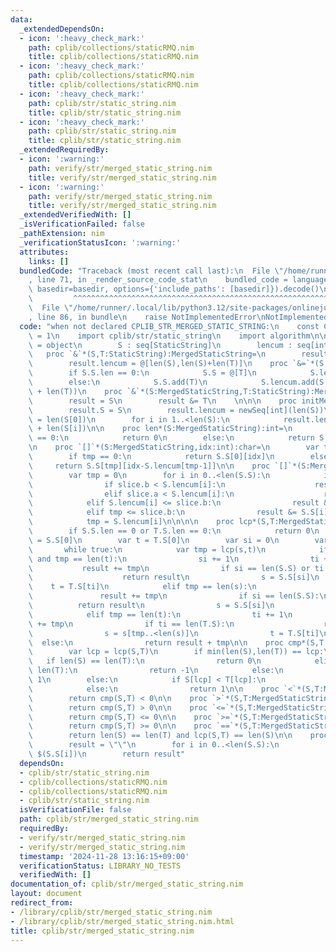 ```yaml
---
data:
  _extendedDependsOn:
  - icon: ':heavy_check_mark:'
    path: cplib/collections/staticRMQ.nim
    title: cplib/collections/staticRMQ.nim
  - icon: ':heavy_check_mark:'
    path: cplib/collections/staticRMQ.nim
    title: cplib/collections/staticRMQ.nim
  - icon: ':heavy_check_mark:'
    path: cplib/str/static_string.nim
    title: cplib/str/static_string.nim
  - icon: ':heavy_check_mark:'
    path: cplib/str/static_string.nim
    title: cplib/str/static_string.nim
  _extendedRequiredBy:
  - icon: ':warning:'
    path: verify/str/merged_static_string.nim
    title: verify/str/merged_static_string.nim
  - icon: ':warning:'
    path: verify/str/merged_static_string.nim
    title: verify/str/merged_static_string.nim
  _extendedVerifiedWith: []
  _isVerificationFailed: false
  _pathExtension: nim
  _verificationStatusIcon: ':warning:'
  attributes:
    links: []
  bundledCode: "Traceback (most recent call last):\n  File \"/home/runner/.local/lib/python3.12/site-packages/onlinejudge_verify/documentation/build.py\"\
    , line 71, in _render_source_code_stat\n    bundled_code = language.bundle(stat.path,\
    \ basedir=basedir, options={'include_paths': [basedir]}).decode()\n          \
    \         ^^^^^^^^^^^^^^^^^^^^^^^^^^^^^^^^^^^^^^^^^^^^^^^^^^^^^^^^^^^^^^^^^^^^^^^^^^^^^^^^^\n\
    \  File \"/home/runner/.local/lib/python3.12/site-packages/onlinejudge_verify/languages/nim.py\"\
    , line 86, in bundle\n    raise NotImplementedError\nNotImplementedError\n"
  code: "when not declared CPLIB_STR_MERGED_STATIC_STRING:\n    const CPLIB_STR_MERGED_STATIC_STRING*\
    \ = 1\n    import cplib/str/static_string\n    import algorithm\n\n    type MergedStaticString*\
    \ = object\n        S : seq[StaticString]\n        lencum : seq[int]\n    \n \
    \   proc `&`*(S,T:StaticString):MergedStaticString=\n        result.S = @[S,T]\n\
    \        result.lencum = @[len(S),len(S)+len(T)]\n    proc `&=`*(S:var MergedStaticString,T:StaticString)=\n\
    \        if S.S.len == 0:\n            S.S = @[T]\n            S.lencum = @[len(T)]\n\
    \        else:\n            S.S.add(T)\n            S.lencum.add(S.lencum[^1]\
    \ + len(T))\n    proc `&`*(S:MergedStaticString,T:StaticString):MergedStaticString=\n\
    \        result = S\n        result &= T\n    \n\n\n    proc initMergedStaticString*(S:seq[StaticString]):MergedStaticString=\n\
    \        result.S = S\n        result.lencum = newSeq[int](len(S))\n        result.lencum[0]\
    \ = len(S[0])\n        for i in 1..<len(S):\n            result.lencum[i] = result.lencum[i-1]\
    \ + len(S[i])\n\n    proc len*(S:MergedStaticString):int=\n        if S.lencum.len\
    \ == 0:\n            return 0\n        else:\n            return S.lencum[^1]\n\
    \n    proc `[]`*(S:MergedStaticString,idx:int):char=\n        var tmp = S.lencum.upperBound(idx)\n\
    \        if tmp == 0:\n            return S.S[0][idx]\n        else:\n       \
    \     return S.S[tmp][idx-S.lencum[tmp-1]]\n\n    proc `[]`*(S:MergedStaticString,slice:HSlice[int,int]):MergedStaticString=\n\
    \        var tmp = 0\n        for i in 0..<len(S.S):\n            if tmp < slice.a:\n\
    \                if slice.b < S.lencum[i]:\n                    result &= S.S[i][(slice.a-tmp)..(slice.b-tmp)]\n\
    \                elif slice.a < S.lencum[i]:\n                    result &= S.S[i][(slice.a-tmp)..<len(S.S[i])]\n\
    \            elif S.lencum[i] <= slice.b:\n                result &= S.S[i]\n\
    \            elif tmp <= slice.b:\n                result &= S.S[i][0..(slice.b-tmp)]\n\
    \            tmp = S.lencum[i]\n\n\n\n    proc lcp*(S,T:MergedStaticString):int=\n\
    \        if S.S.len == 0 or T.S.len == 0:\n            return 0\n        var s\
    \ = S.S[0]\n        var t = T.S[0]\n        var si = 0\n        var ti = 0\n \
    \       while true:\n            var tmp = lcp(s,t)\n            if tmp == len(s)\
    \ and tmp == len(t):\n                si += 1\n                ti += 1\n     \
    \           result += tmp\n                if si == len(S.S) or ti == len(T.S):\n\
    \                    return result\n                s = S.S[si]\n            \
    \    t = T.S[ti]\n            elif tmp == len(s):\n                si += 1\n \
    \               result += tmp\n                if si == len(S.S):\n          \
    \          return result\n                s = S.S[si]\n                t = t[tmp..<len(t)]\n\
    \            elif tmp == len(t):\n                ti += 1\n                result\
    \ += tmp\n                if ti == len(T.S):\n                    return result\n\
    \                s = s[tmp..<len(s)]\n                t = T.S[ti]\n          \
    \  else:\n                return result + tmp\n\n    proc cmp*(S,T:MergedStaticString):int=\n\
    \        var lcp = lcp(S,T)\n        if min(len(S),len(T)) == lcp:\n         \
    \   if len(S) == len(T):\n                return 0\n            elif len(S) <\
    \ len(T):\n                return -1\n            else:\n                return\
    \ 1\n        else:\n            if S[lcp] < T[lcp]:\n                return -1\n\
    \            else:\n                return 1\n\n    proc `<`*(S,T:MergedStaticString):bool=\n\
    \        return cmp(S,T) < 0\n\n    proc `>`*(S,T:MergedStaticString):bool=\n\
    \        return cmp(S,T) > 0\n\n    proc `<=`*(S,T:MergedStaticString):bool=\n\
    \        return cmp(S,T) <= 0\n\n    proc `>=`*(S,T:MergedStaticString):bool=\n\
    \        return cmp(S,T) >= 0\n\n    proc `==`*(S,T:MergedStaticString):bool=\n\
    \        return len(S) == len(T) and lcp(S,T) == len(S)\n\n    proc `$`*(S:MergedStaticString):string=\n\
    \        result = \"\"\n        for i in 0..<len(S.S):\n            result &=\
    \ $(S.S[i])\n        return result"
  dependsOn:
  - cplib/str/static_string.nim
  - cplib/collections/staticRMQ.nim
  - cplib/collections/staticRMQ.nim
  - cplib/str/static_string.nim
  isVerificationFile: false
  path: cplib/str/merged_static_string.nim
  requiredBy:
  - verify/str/merged_static_string.nim
  - verify/str/merged_static_string.nim
  timestamp: '2024-11-28 13:16:15+09:00'
  verificationStatus: LIBRARY_NO_TESTS
  verifiedWith: []
documentation_of: cplib/str/merged_static_string.nim
layout: document
redirect_from:
- /library/cplib/str/merged_static_string.nim
- /library/cplib/str/merged_static_string.nim.html
title: cplib/str/merged_static_string.nim
---
```

